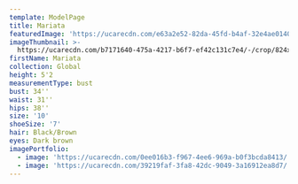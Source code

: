```yaml
---
template: ModelPage
title: Mariata
featuredImage: 'https://ucarecdn.com/e63a2e52-82da-45fd-b4af-32e4ae014081/'
imageThumbnail: >-
  https://ucarecdn.com/b7171640-475a-4217-b6f7-ef42c131c7e4/-/crop/824x1230/433,0/-/preview/
firstName: Mariata
collection: Global
height: 5'2
measurementType: bust
bust: 34''
waist: 31''
hips: 38''
size: '10'
shoeSize: '7'
hair: Black/Brown
eyes: Dark brown
imagePortfolio:
  - image: 'https://ucarecdn.com/0ee016b3-f967-4ee6-969a-b0f3bcda8413/'
  - image: 'https://ucarecdn.com/39219faf-3fa8-42dc-9049-3a16912ea8d7/'
---
```


